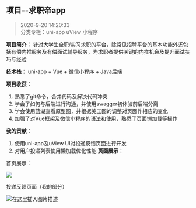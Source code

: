 ## 项目--求职帝app
> 2020-9-20 14:20:33 
<br>分类专栏：uni-app uView 小程序 

**项目简介：** 针对大学生全职/实习求职的平台，除常见招聘平台的基本功能外还包括有偿内推服务及有偿面试辅导服务，为求职者提供关键的内推机会及提升面试技巧与经验

**技术栈：** uni-app + Vue + 微信小程序 + Java后端

**项目收获：** 
1. 熟悉了git命令，合并代码及解决代码冲突
2. 学会了如何与后端进行沟通，并使用swagger初体验前后端分离
3. 学会使用蓝湖查看原型图，并根据美工图的调整对页面作相应的变化
4. 加强了对Vue框架及微信小程序的语法和使用，熟悉了页面懒加载等操作

**我的贡献：** 
1. 使用uni-app及uView UI对投递反馈页面进行开发
2. 对用户投递列表使用懒加载优化性能
**页面展示：**

首页展示：

![](https://img-blog.csdnimg.cn/20210329175307381.png?x-oss-process=image/watermark,type_ZmFuZ3poZW5naGVpdGk,shadow_10,text_aHR0cHM6Ly9ibG9nLmNzZG4ubmV0L3FxXzQ2MzYzNzkw,size_16,color_FFFFFF,t_70)

投递反馈页面（我的部分）

![在这里插入图片描述](https://img-blog.csdnimg.cn/20210329175312462.jpeg?x-oss-process=image/watermark,type_ZmFuZ3poZW5naGVpdGk,shadow_10,text_aHR0cHM6Ly9ibG9nLmNzZG4ubmV0L3FxXzQ2MzYzNzkw,size_16,color_FFFFFF,t_70)

